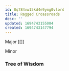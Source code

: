 ```yaml
---
id: 0q784vw15kd4e9ymg0vlord
title: Ragged Croassroads
desc: ''
updated: 1694743155004
created: 1694743147794
---
```


Major [[]]

Minor 

### Tree of Wisdom

